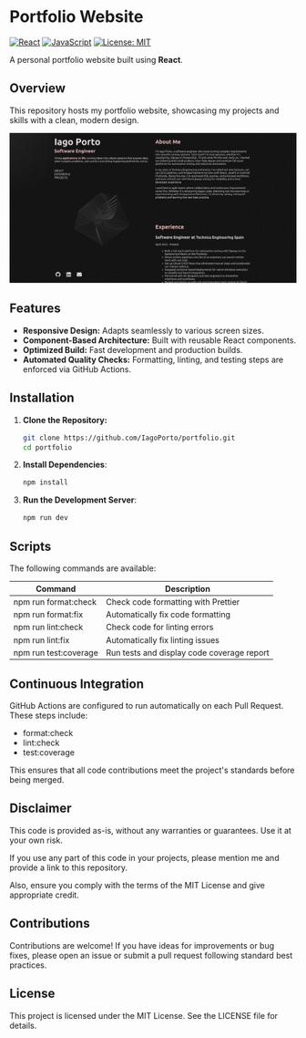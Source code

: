 # Portfolio Website

[![React](https://img.shields.io/badge/React-blue?style=flat&logo=react&logoColor=white)](https://reactjs.org)
[![JavaScript](https://img.shields.io/badge/JavaScript-yellow?style=flat&logo=javascript&logoColor=black)](https://developer.mozilla.org/docs/Web/JavaScript)
[![License: MIT](https://img.shields.io/badge/License-MIT-yellow?style=flat)](https://opensource.org/licenses/MIT)

A personal portfolio website built using **React**.

## Overview

This repository hosts my portfolio website, showcasing my projects and skills with a clean, modern design.

![This is my personal portfolio](img/portfolio.png)

## Features

- **Responsive Design:** Adapts seamlessly to various screen sizes.
- **Component-Based Architecture:** Built with reusable React components.
- **Optimized Build:** Fast development and production builds.
- **Automated Quality Checks:** Formatting, linting, and testing steps are enforced via GitHub Actions.

## Installation

1. **Clone the Repository:**

   ```bash
   git clone https://github.com/IagoPorto/portfolio.git
   cd portfolio
   ```
   
2. **Install Dependencies**:
  
    ```bash
    npm install
    ```

3. **Run the Development Server**:

   ```bash
   npm run dev
   ```

## Scripts
The following commands are available:

| Command	| Description|
|-----------|------------|
| npm run format:check	| Check code formatting with Prettier|
| npm run format:fix	| Automatically fix code formatting|
| npm run lint:check	| Check code for linting errors|
| npm run lint:fix	| Automatically fix linting issues|
| npm run test:coverage	| Run tests and display code coverage report|

## Continuous Integration
GitHub Actions are configured to run automatically on each Pull Request. These steps include:

- format:check
- lint:check
- test:coverage

This ensures that all code contributions meet the project's standards before being merged.

## Disclaimer
This code is provided as-is, without any warranties or guarantees. Use it at your own risk.

If you use any part of this code in your projects, please mention me and provide a link to this repository.

Also, ensure you comply with the terms of the MIT License and give appropriate credit.

## Contributions

Contributions are welcome! If you have ideas for improvements or bug fixes, please open an issue or submit a pull request following standard best practices.

## License

This project is licensed under the MIT License. See the LICENSE file for details.
